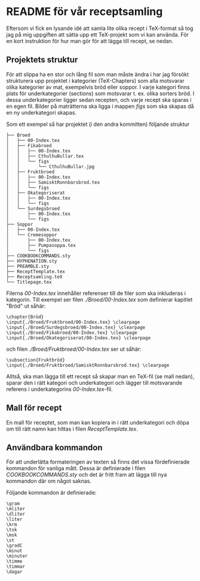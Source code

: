 # README för vår receptsamling

Eftersom vi fick en lysande idé att samla lite olika recept i TeX-format så tog jag på mig uppgiften att sätta upp ett TeX-projekt som vi kan använda. För en kort instruktion för hur man gör för att lägga till recept, se nedan.

## Projektets struktur
För att slippa ha en stor och lång fil som man måste ändra i har jag försökt strukturera upp projektet i kategorier (TeX-Chapters) som alla motsvarar olika kategorier av mat, exempelvis bröd eller soppor. I varje kategori finns plats för underkategorier (sections) som motsvarar t. ex. olika sorters bröd. I dessa underkategorier ligger sedan recepten, och varje recept ska sparas i en egen fil. Bilder på maträtterna ska ligga i mappen _figs_ som ska skapas då en ny underkategori skapas.

Som ett exempel så har projektet (i den andra kommitten) följande struktur

	├── Broed
	│   ├── 00-Index.tex
	│   ├── Fikabroed
	│   │   ├── 00-Index.tex
	│   │   ├── CthulhuBullar.tex
	│   │   └── figs
	│   │       └── CthulhuBullar.jpg
	│   ├── Fruktbroed
	│   │   ├── 00-Index.tex
	│   │   ├── SamisktRonnbarsbrod.tex
	│   │   └── figs
	│   ├── Okategoriserat
	│   │   ├── 00-Index.tex
	│   │   └── figs
	│   └── Surdegsbroed
	│       ├── 00-Index.tex
	│       └── figs
	├── Soppor
	│   ├── 00-Index.tex
	│   └── Cremesoppor
	│       ├── 00-Index.tex
	│       ├── Pumpasoppa.tex
	│       └── figs
	├── COOKBOOKCOMMANDS.sty
	├── HYPHENATION.sty
	├── PREAMBLE.sty
	├── ReceptTemplate.tex
	├── Receptsamling.teX
	└── Titlepage.tex

Filerna _00-Index.tex_ innehåller referenser till de filer som ska inkluderas i kategorin. Till exempel ser filen _./Broed/00-Index.tex_ som definierar kapitlet "Bröd" ut såhär:

	\chapter{Bröd}
	\input{./Broed/Fruktbroed/00-Index.tex} \clearpage
	\input{./Broed/Surdegsbroed/00-Index.tex} \clearpage
	\input{./Broed/Fikabroed/00-Index.tex} \clearpage
	\input{./Broed/Okategoriserat/00-Index.tex} \clearpage
	
och filen _./Broed/Fruktbroed/00-Index.tex_ ser ut såhär:

	\subsection{Fruktbröd}
	\input{./Broed/Fruktbroed/SamisktRonnbarsbrod.tex} \clearpage
	
Alltså, ska man lägga till ett recept så skapar man en TeX-fil (se mall nedan), sparar den i rätt kategori och underkategori och lägger till motsvarande referens i underkategorins _00-Index.tex_-fil.

## Mall för recept
En mall för receptet, som man kan kopiera in i rätt underkategori och döpa om till rätt namn kan hittas i filen _ReceptTemplate.tex_.

## Användbara kommandon
För att underlätta formateringen av texten så finns det vissa fördefinierade kommandon för vanliga mått. Dessa är definierade i filen _COOKBOOKCOMMANDS.sty_ och det är fritt fram att lägga till nya kommandon där om något saknas.

Följande kommandon är definierade:

	\gram
	\mliter
	\dliter
	\liter
	\krm
	\tsk
	\msk
	\st
	\gradC
	\minut
	\minuter
	\timme
	\timmar
	\dagar